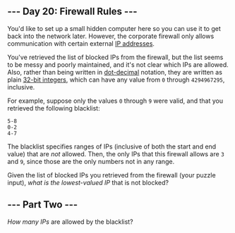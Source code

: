 ﻿
## --- Day 20: Firewall Rules ---

You'd like to set up a small hidden computer here so you can use it to  get back into the network  later. However, the corporate firewall only allows communication with certain external  [IP addresses](https://en.wikipedia.org/wiki/IPv4#Addressing).

You've retrieved the list of blocked IPs from the firewall, but the list seems to be messy and poorly maintained, and it's not clear which IPs are allowed. Also, rather than being written in  [dot-decimal](https://en.wikipedia.org/wiki/Dot-decimal_notation)  notation, they are written as plain  [32-bit integers](https://en.wikipedia.org/wiki/32-bit), which can have any value from  `0`  through  `4294967295`, inclusive.

For example, suppose only the values  `0`  through  `9`  were valid, and that you retrieved the following blacklist:

```
5-8
0-2
4-7

```

The blacklist specifies ranges of IPs (inclusive of both the start and end value) that are  _not_  allowed. Then, the only IPs that this firewall allows are  `3`  and  `9`, since those are the only numbers not in any range.

Given the list of blocked IPs you retrieved from the firewall (your puzzle input),  _what is the lowest-valued IP_  that is not blocked?

## --- Part Two ---

_How many IPs_  are allowed by the blacklist?